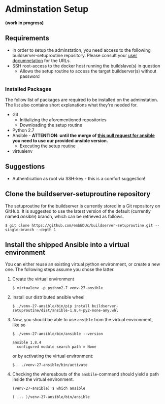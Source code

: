 # Adminstation Setup
**(work in progress)**

## Requirements
* In order to setup the adminstation, you need access to the following
buildserver-setuproutine repository. Please consult your [user
documnetation](post-install/user-documentation.md) for the URLs.
* SSH root-access to the docker host running the buildslave(s) in question
    * Allows the setup routine to access the target buildserver(s) without
      password

### Installed Packages
The follow list of packages are required to be installed on the adminstation.
The list also contains short explanations what they're needed for.

* Git
    * Initializing the aforementioned repositories
    * Downloading the setup routine
* Python 2.7
* Ansible - **ATTENTION: until the merge of [this pull request for
      ansible](https://github.com/ansible/ansible-modules-core/pull/547)
      you need to use our provided ansible version.**
    * Executing the setup routine
* virtualenv

## Suggestions
* Authentication as root via SSH-key - this is a comfort suggestion!


## Clone the buildserver-setuproutine repository
The setuproutine for the buildserver is currently stored in a Git repository on
GitHub. It is suggested to use the latest version of the default (currently
named *ansible*) branch, which can be retrieved as follows.

`
$ git clone https://github.com/embEDUx/buildserver-setuproutine.git --single-branch --depth 1
`
## Install the shipped Ansible into a virtual environment
You can either reuse an existing virtual python environment, or create a new
one. The following steps assume you chose the latter.

1. Create the virtual environment

    `
    $ virtualenv -p python2.7 venv-27-ansible
    `

1. Install our distributed ansible wheel

    `
    $ ./venv-27-ansible/bin/pip install buildserver-setuproutine/dist/ansible-1.8.4-py2-none-any.whl
    `

1. Now, you should be able to use `ansible` from the virtual environment, like so

    `
    $ ./venv-27-ansible/bin/ansible --version
    `
    ```
    ansible 1.8.4
      configured module search path = None
    ```

    or by activating the virtual environment:

    `
    $ . ./venv-27-ansible/bin/activate
    `

1. Checking the whereabouts of the `ansbile`-command should yield a path inside the
virtual environment.

    `
    (venv-27-ansible) $ which ansible
    `

    ```
    ( ... )/venv-27-ansible/bin/ansible
    ```
